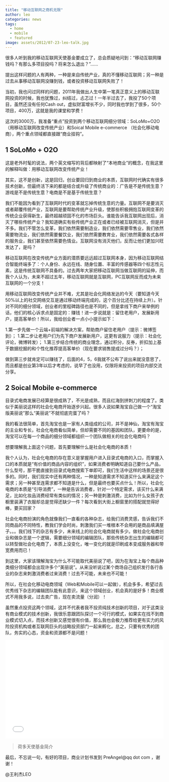 ```yaml
---
title: "移动互联网之商机无限"
author: leo
categories: news
tags:
  - home
  - mobile
  - featured
image: assets/2012/07-23-leo-talk.jpg
---
```


很多人听到我的移动互联网天使基金要成立了，总会质疑地问到：“移动互联网赚钱吗？有那么多项目投吗？将来怎么退出？”……

提出这样问题的人有两种，一种是来自传统产业，真的不懂移动互联网；另一种是过去从事移动互联网没赚到钱，或者投资移动互联网失败了！

当初，我也问过同样的问题，2011年我做出人生中第一笔真正意义上的移动互联网投资的时候，我也犹豫过，纠结过，忐忑过！一年半过去了，我投了50个项目，虽然还没有任何Cash out，虚拟财富增长不少，同时我也学到了很多，50个项目，400万，这就是我的课堂和学费！

这次的3000万，我准备“重点”投资到两个移动互联网细分领域：SoLoMo+O2O（用移动互联网改变传统产业）和Soical Mobile e-commerce （社会化移动电商），两个重点领域都直接跟“商业挂钩”。

## 1 SoLoMo + O2O

这是老外时髦的说法，两个英文缩写的背后都映射了“本地商业”的概念，在我这里的解释叫做：用移动互联网改变传统产业！

其实，这不是创新，这是回归，创业要回归到商业的本质，互联网时代确实有很多技术创新，但最终活下来的都是结合或升级了传统商业的：广告是不是传统生意？游戏是不是传统生意？电商是不是基于传统生意？

我们不能因为看到了互联网时代的变革就忘掉传统生意的力量。互联网不是要消灭或者颠覆传统产业，互联网是要帮助传统产业升级，使那些积极拥抱互联网变革的传统企业获得新生，最终超越顽固不化的市场巨头。谁能告诉我互联网出现后，消灭了哪些传统产业？我知道确实有些传统产业正在或者已经被互联网消灭，但是并不多。我们不管怎么变革，我们依然需要制造业，我们依然需要零售业，我们依然需要物流业，我们依然需要餐饮业，我们依然需要教育业，我们依然需要各式各样的服务业，我们甚至依然需要色情业。互联网没有消灭他们，反而让他们更加兴旺发达了，是吗？

移动互联网在改变传统产业方面的潜质要远远超过互联网本身，因为移动互联网结合智能终端多了：个人身份、永远在线、随身位置、丰富的传感器等四个标志性元素，这是传统互联网不具备的。过去两年大家把移动互联网当做互联网的延伸，而我个人认为，未来不超过五年，移动互联网就是互联网，PC互联网反而成为未来互联网的一个分支！

用移动互联网改变传统产业并不难，尤其是社会化网络发达的今天（要知道今天50%以上的社交网络交互是通过移动终端完成的，这个百分比还在持续上升）。针对不同的细分领域，创业者的里程碑路径也是不同的，但是拿线下商户来举例的话，他们的核心诉求点是固定的：赚钱！进一步说就是：留住老用户，发展新用户，提高客单价！所以，我给创业者一点小小提示如下：

1.第一步先做一个云端+前端的解决方案，帮助商户留住老用户（提示：微博签到）；
1.第二步让老用户们为先下商户发展新用户，这更有说服力（提示：社会化评论，微博转发）；
1.第三步结合传统的商业理念，通过积分，反券，折扣加上基于数据挖掘的和个性化推荐提高客单价（现在要求销售提成过分吗？）；

做到第三步就肯定可以赚钱了，后面的4，5，6我就不公布了说出来就没意思了，而且都是创业第3年以后才考虑的，说早了也没用，仅限将来投资的项目内部交流分享。

## 2 Soical Mobile e-commerce

目录式电商发展已经算是很成熟了，不光是成熟，而且红海到拼刺刀的程度了。类似于美丽说这样的社会化电商开始逐步兴起。很多人说如果淘宝自己做一个“淘宝版美丽说”那么“美丽说”不就彻底完蛋了吗？

我的看法很简单，首先淘宝也是一家有人类组成的公司，并不是神仙，淘宝有淘宝的主业和专长，社会化电商看似简单，但却需要不同的基因和团队，更要命的是，淘宝可以在每一个商品的细分领域都组织一个团队做相关的社会化电商吗？

想要理解我上面这个问题，首先要理解什么是社会化电商的本质！

我个人认为，社会化电商的存在意义是掌握用户进入目录式电商的入口，而掌握入口的本质就是“有价值的商品内容的组织”，如果消费者明确知道自己要什么产品，什么型号，那干脆直接到目录式电商搜索下单即可，我们生活中这样的场景还是很多的。同时，我们现实中还有两种情况，一种是知道需求不知道买什么来满足这个需求；另一种甚至连需求都不知道是什么，但是最终也要买点什么！所以，社会化电商的本质是“引导消费”，一种是告诉消费者，针对一个特定需求，该买什么来满足，比如化妆品消费经常有类似的情况；另一种是刺激消费，比如为什么女孩子衣橱里装满了衣服却总是觉得还缺少一件？每次看到大街上橱窗里的搭配就觉得好棒，要买回家？

社会化电商扮演的角色就像我们一直看的各种杂志，给我们消费灵感，告诉我们不同商品的不同特性，教我们学会时尚，刺激我们买一堆根本不会用的是商品填满屋子。。。我们线下的杂志有多少，未来线上的社会化电商就有多少。做社会化电商创业和做杂志是一个逻辑，需要细分领域的编辑团队，那些传统杂志出生的编辑都可以转型做社会化电商了，本质上没变化，唯一变化的就是印刷成本变成服务器和带宽费用而已！

到这里，大家该理解淘宝为什么不可能取代美丽说了吧，因为在淘宝上每个商品种类细分领域都会出现许多个“美丽说”。从来没听说过某个商场自己组织发行各行各业的杂志来刺激消费者过来消费！过去不可能，未来也不可能！

所以，在社会化移动电商领域（Web和Mobile可以一起做），机会多多，希望过去优秀线下杂志的编辑团队能有此意识，来这个领域创业，机会真的是好多！商业模式不用我多说，过去卖广告，现在卖流量（分润）！

虽然重点投资这两个领域，这并不代表者我不投资纯技术创新的项目，对于这类没有商业模式的技术创新，我很乐意跟团队探讨一个可行的模式，如果实在找不到商业模式切入点，而技术创新又感觉很有价值，那么我也会极力推荐给更有实力的风险投资机构或者互联网巨头的战略投资部门一起来孵化，总之，只要有优秀的团队，务实的心态，资金和资源都不是问题！

<div class="zoom-container" style="
    position: relative;
    padding-bottom:56.25%;
    padding-top:30px;
    height:0;
    overflow:hidden;
">
  <iframe
    src='{{ '/assets/js/viewer-js/' | relative_url }}#{{ '/assets/2012/heduo-angel-fund-intro.pdf' | relative_url }}'
    width='560'
    height='315'
    allowfullscreen
    webkitallowfullscreen
    frameborder="0"
    style="
      position: absolute;
      top:0;
      left:0;
      width:100%;
      height:100%;
    "
  ></iframe>
</div>

> 荷多天使基金简介

最后，不忘说一句，有好的项目，商业计划书发到 PreAngel@qq dot com ，谢谢！

@王利杰LEO
